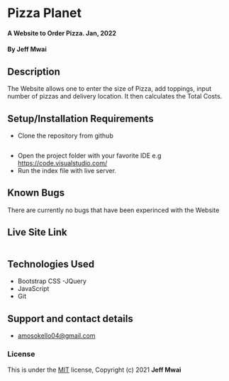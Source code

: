 # Pizza Planet
#### A Website to Order Pizza. Jan, 2022
#### By **Jeff Mwai**
## Description
The Website allows one to enter the size of Pizza, add toppings, input number of pizzas and delivery location. It then calculates the Total Costs.
## Setup/Installation Requirements
* Clone the repository from github
```
```
* Open the project folder with your favorite IDE e.g https://code.visualstudio.com/
* Run the index file with live server.
## Known Bugs
There are currently no bugs that have been experinced with the Website
## Live Site Link
```
```
## Technologies Used
- Bootstrap CSS
-JQuery
- JavaScript
- Git
## Support and contact details
- amosokello04@gmail.com
### License
This is under the [MIT](LICENSE) license,
Copyright (c) 2021 **Jeff Mwai**